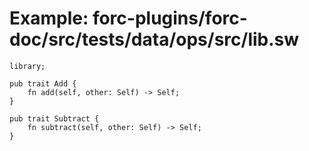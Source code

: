 # Example: forc-plugins/forc-doc/src/tests/data/ops/src/lib.sw

```sway
library;

pub trait Add {
    fn add(self, other: Self) -> Self;
}

pub trait Subtract {
    fn subtract(self, other: Self) -> Self;
}
```
